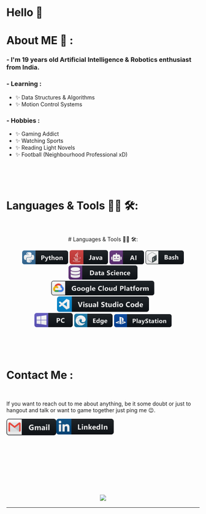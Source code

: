 # Hello 👋


# About ME 💬 :

### - I'm 19 years  old Artificial Intelligence & Robotics enthusiast from India.



### - Learning :
- ✨ Data Structures & Algorithms
- ✨ Motion Control Systems

### - Hobbies : 
- ✨ Gaming Addict
- ✨ Watching Sports
- ✨ Reading Light Novels
- ✨ Football (Neighbourhood Professional xD)

</br>
</br>
</br>



# Languages & Tools 👨‍💻 🛠:
</br>

<p align="center">
# Languages & Tools 👨‍💻 🛠:
</br>

<p align="center">


<img src="https://raw.githubusercontent.com/shaunmatheW00/shaunmatheW00/main/assets/icons/python.png" alt="python" width="120" hight="50">
<img src="https://raw.githubusercontent.com/shaunmatheW00/shaunmatheW00/main/assets/icons/java.png" alt="java"  width="100" hight="50">
<img src="https://raw.githubusercontent.com/shaunmatheW00/shaunmatheW00/main/assets/icons/ai.png" alt="AI" width="90" hight="50">
<img src="https://raw.githubusercontent.com/shaunmatheW00/shaunmatheW00/main/assets/icons/bash.png" alt="bash" width="100" hight="50">
<img src="https://raw.githubusercontent.com/shaunmatheW00/shaunmatheW00/main/assets/icons/datascience.png" alt="datascience" width="180" hight="50">
</br>
<img src="https://raw.githubusercontent.com/shaunmatheW00/shaunmatheW00/main/assets/icons/google_cloud_platform.png" alt="google_cloud_platform" width="270" hight="50">
<img src="https://raw.githubusercontent.com/shaunmatheW00/shaunmatheW00/main/assets/icons/visualstudio_code.png" alt="visualstudio_code" width="240" hight="50">
</br>
<img src="https://raw.githubusercontent.com/shaunmatheW00/shaunmatheW00/main/assets/icons/pc.png" alt="pc" width="100" hight="50">
<img src="https://raw.githubusercontent.com/shaunmatheW00/shaunmatheW00/main/assets/icons/edge.png" alt="edge" width="100" hight="50">
<img src="https://raw.githubusercontent.com/shaunmatheW00/shaunmatheW00/main/assets/icons/playstation@3x.png" alt="playstation" width="150" hight="50">
</p>
</br>
</br>
</br>

# Contact Me :

<p>
 </br>




If you want to reach out to me about anything, be it some doubt or just to hangout and talk or want to game together just ping me 😉.

<a href="mailto:shaun082003@gmail.com">
 <img align="left" alt="Gmail" width="130" hight="100" src="https://raw.githubusercontent.com/shaunmatheW00/shaunmatheW00/main/assets/icons/gmail.png" />
</a>
<a href="https://linkedin.com/in/shaun-vinod/">
  <img align="left" alt="Linkedin" width="150" hight="100" src="https://raw.githubusercontent.com/shaunmatheW00/shaunmatheW00/main/assets/icons/linkedin.png" />
</br>
</br>
</br>
</a>

 </p>
 

</br>
</br>
</br>
</br>
</br>
</br>
</br>



<p align="center" >  
  <a href="https://github.com/anuraghazra/github-readme-stats"> 
<img  src="https://github-readme-stats.vercel.app/api?username=shaunmatheW00&&show_icons=true&theme=radical"/>
  </a>
  </p>

*************
